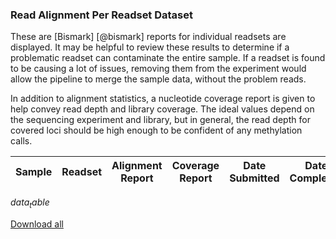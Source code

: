 ### Read Alignment Per Readset Dataset
These are [Bismark] [@bismark] reports for individual readsets are displayed. It may be helpful to review these results to determine if a problematic readset can contaminate the entire sample. If a readset is found to be causing a lot of issues, removing them from the experiment would allow the pipeline to merge the sample data, without the problem reads.
 
 In addition to alignment statistics, a nucleotide coverage report is given to help convey read depth and library coverage. The ideal values depend on the sequencing experiment and library, but in general, the read depth for covered loci should be high enough to be confident of any methylation calls.

| Sample | Readset | Alignment Report | Coverage Report | Date Submitted | Date Completed |
|--------|---------|------------------|-----------------|----------------|----------------|
$data_table$

[Download all](data/bismark_align/bismark_align.zip)

